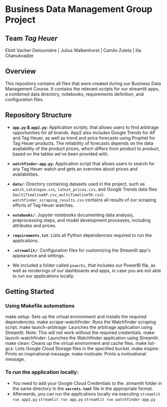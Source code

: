# Business Data Management Group Project
## Team _Tag Heuer_

Eliott Vacher Detournière  |  Julius Walkenhorst  |  Camilo Zuleta  |  Ilia Chanukvadze

## Overview

This repository contains all files that were created during our Business Data Management Course. It contains the relevant scripts for our streamlit apps, a combined data directory, notebooks, requirements definition, and configuration files.

## Repository Structure

- **`app.py` & `app2.py`**: Application scripts, that allows users to find arbitrage opportunities for all brands. App2 also includes Google Trends for AP and Tag Heuer, as well as trend and price forecasts using Prophet for Tag Heuer products. The reliability of forecasts depends on the data availability of the product prices, which differs from product to product, based on the tables we've been provided with.
- **`watchfinder-app.py`**: Application script that allows users to search for any Tag Heuer watch and gets an overview about prices and availabilities.
- **`data/`**: Directory containing datasets used in the project, such as `watch_catalogue.csv`, `latest_prices.csv`, and Google Trends data files (`multiTimelineAP.csv`, `multiTimelineTH.csv`). `watchfinder_scraping_results.csv` contains all results of our scraping efforts of Tag Heuer watches.
- **`notebooks/`**: Jupyter notebooks documenting data analysis, preprocessing steps, and model development processes, including attributes and prices.
- **`requirements.txt`**: Lists all Python dependencies required to run the applications.
- **`.streamlit/`**: Configuration files for customizing the Streamlit app's appearance and settings.

- We included a folder called `powerbi`, that includes our PowerBI file, as well as renderings of our dashboards and apps, in case you are not able to run our applications locally.

## Getting Started

### Using Makefile automations

make setup: Sets up the virtual environment and installs the required dependencies.
make scrape-watchfinder: Runs the Watchfinder scraping script.
make launch-arbitrage: Launches the arbitrage application using Streamlit. Note: This will not work without the required credentials.
make launch-watchfinder: Launches the Watchfinder application using Streamlit.
make clean: Cleans up the virtual environment and cache files.
make list-gcs: Lists Google Cloud Storage files in the specified bucket.
make inspire: Prints an inspirational message.
make motivate: Prints a motivational message.

### To run the application locally:

- You need to add your Google Cloud Credentials to the .streamlit folder in the same directory in the **`secrets.toml`** file in the appropriate format.
- Afterwards, you can run the applications locally via executing `streamlit run app2.py` `streamlit run app.py` `streamlit run watchfinder-app.py`
